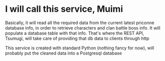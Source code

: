 # I will call this service, Muimi

Basically, it will read all the required data from the current latest priconne database info, in order to retrieve characters and clan battle boss info. It will populate a database table with that info. That's where the REST API, Tsumugi, will take care of providing that db data to clients through http

This service is created with standard Python (nothing fancy for now), will probably put the cleaned data into a Postgresql database